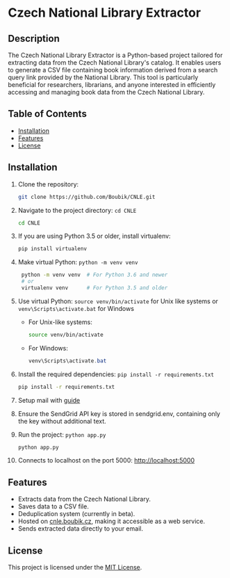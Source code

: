 # Czech National Library Extractor

## Description

The Czech National Library Extractor is a Python-based project tailored for extracting data from the Czech National Library's catalog. It enables users to generate a CSV file containing book information derived from a search query link provided by the National Library. This tool is particularly beneficial for researchers, librarians, and anyone interested in efficiently accessing and managing book data from the Czech National Library.

## Table of Contents

- [Installation](#installation)
- [Features](#features)
- [License](#license)

## Installation

1. Clone the repository:

   ```bash
   git clone https://github.com/Boubik/CNLE.git
   ```

1. Navigate to the project directory: `cd CNLE`

   ```bash
   cd CNLE
   ```

1. If you are using Python 3.5 or older, install virtualenv:

   ```bash
   pip install virtualenv

   ```

1. Make virtual Python: `python -m venv venv`

   ```bash
    python -m venv venv  # For Python 3.6 and newer
    # or
    virtualenv venv      # For Python 3.5 and older
   ```

1. Use virtual Python: `source venv/bin/activate` for Unix like systems or `venv\Scripts\activate.bat` for Windows

    - For Unix-like systems:

        ```bash
        source venv/bin/activate
        ```

    - For Windows:

        ```powershell
        venv\Scripts\activate.bat
        ```

1. Install the required dependencies: `pip install -r requirements.txt`

    ```bash
    pip install -r requirements.txt
    ```

1. Setup mail with [guide](https://app.sendgrid.com/guide/integrate/langs/python)
1. Ensure the SendGrid API key is stored in sendgrid.env, containing only the key without additional text.
1. Run the project: `python app.py`

   ```bash
   python app.py
   ```

1. Connects to localhost on the port 5000: [http://localhost:5000](http://localhost:5000)

## Features

- Extracts data from the Czech National Library.
- Saves data to a CSV file.
- Deduplication system (currently in beta).
- Hosted on [cnle.boubik.cz](https://cnle.boubik.cz), making it accessible as a web service.
- Sends extracted data directly to your email.

## License

This project is licensed under the [MIT License](LICENSE).
